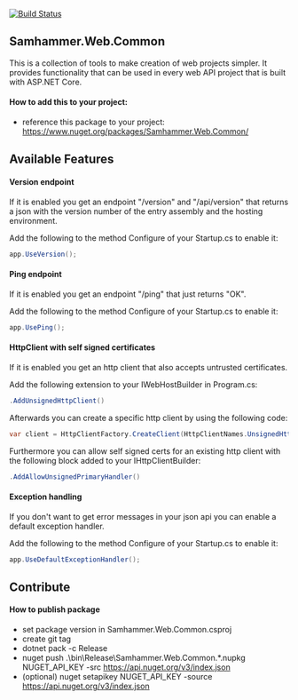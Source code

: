 ﻿[![Build Status](https://travis-ci.com/SamhammerAG/Samhammer.Web.Common.svg?branch=master)](https://travis-ci.com/SamhammerAG/Samhammer.Web.Common)

## Samhammer.Web.Common

This is a collection of tools to make creation of web projects simpler.
It provides functionality that can be used in every web API project that is built with ASP.NET Core.

#### How to add this to your project:
- reference this package to your project: https://www.nuget.org/packages/Samhammer.Web.Common/

## Available Features

#### Version endpoint
If it is enabled you get an endpoint "/version" and "/api/version" that returns a json with the version number of the entry assembly and the hosting environment.

Add the following to the method Configure of your Startup.cs to enable it:
```csharp
app.UseVersion();
```

#### Ping endpoint
If it is enabled you get an endpoint "/ping" that just returns "OK".

Add the following to the method Configure of your Startup.cs to enable it:
```csharp
app.UsePing();
```

#### HttpClient with self signed certificates
If it is enabled you get an http client that also accepts untrusted certificates.

Add the following extension to your IWebHostBuilder in Program.cs:
```csharp
.AddUnsignedHttpClient()
```

Afterwards you can create a specific http client by using the following code:
```csharp
var client = HttpClientFactory.CreateClient(HttpClientNames.UnsignedHttpClient);
```

Furthermore you can allow self  signed certs for an existing http client with the following block added to your IHttpClientBuilder:

```csharp
.AddAllowUnsignedPrimaryHandler()
```

#### Exception handling
If you don't want to get error messages in your json api you can enable a default exception handler.

Add the following to the method Configure of your Startup.cs to enable it:
```csharp
app.UseDefaultExceptionHandler();
```

## Contribute

#### How to publish package
- set package version in Samhammer.Web.Common.csproj
- create git tag
- dotnet pack -c Release
- nuget push .\bin\Release\Samhammer.Web.Common.*.nupkg NUGET_API_KEY -src https://api.nuget.org/v3/index.json
- (optional) nuget setapikey NUGET_API_KEY -source https://api.nuget.org/v3/index.json
